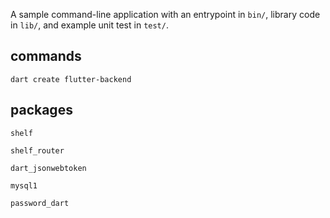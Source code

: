 A sample command-line application with an entrypoint in `bin/`, library code
in `lib/`, and example unit test in `test/`.

## commands

    dart create flutter-backend

## packages

    shelf

    shelf_router

    dart_jsonwebtoken

    mysql1

    password_dart
